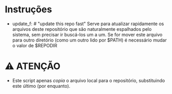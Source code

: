 # Instruções

- update_f: # "update this repo fast" 
  Serve para atualizar rapidamente os arquivos deste repositório que são naturalmente espalhados pelo sistema, sem precisar ir buscá-los um a um.
  Se for mover este arquivo para outro diretório (como um outro lido por $PATH) é necessário mudar o valor de $REPODIR

# :warning: ATENÇÃO
  - Este script apenas _copia_ o arquivo local para o repositório, substituindo este último (por enquanto).
